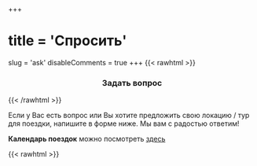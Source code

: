 +++
# title = 'Спросить'
slug = 'ask'
disableComments = true
+++
{{< rawhtml >}}
<h3 align="center">Задать вопрос</h3>
{{< /rawhtml >}}

Если у Вас есть вопрос или Вы хотите предложить свою локацию / тур для поездки, напишите в форме ниже. Мы вам с радостью ответим! 

**Календарь поездок** можно посмотреть [здесь](/plan/)

{{< rawhtml >}}
<div class="contact-form-container">
    <!-- Сообщения об успехе/ошибке -->
    <script>
    document.addEventListener('DOMContentLoaded', function() {
        const urlParams = new URLSearchParams(window.location.search);
        const success = urlParams.get('success');
        const error = urlParams.get('error');
        
        if (success) {
            const messageDiv = document.createElement('div');
            messageDiv.className = 'form-message form-success';
            messageDiv.textContent = success;
            document.querySelector('.contact-form-container').insertBefore(messageDiv, document.querySelector('.contact-form'));
        }
        
        if (error) {
            const messageDiv = document.createElement('div');
            messageDiv.className = 'form-message form-error';
            messageDiv.textContent = error;
            document.querySelector('.contact-form-container').insertBefore(messageDiv, document.querySelector('.contact-form'));
        }

        // Русские сообщения валидации
        const inputs = document.querySelectorAll('input[required], select[required], textarea[required]');
        inputs.forEach(function(input) {
            input.addEventListener('invalid', function() {
                if (input.type === 'checkbox') {
                    input.setCustomValidity('Пожалуйста, отметьте этот пункт для продолжения');
                } else if (input.type === 'email') {
                    input.setCustomValidity('Пожалуйста, введите корректный email адрес');
                } else if (input.tagName === 'SELECT') {
                    input.setCustomValidity('Пожалуйста, выберите один из вариантов');
                } else {
                    input.setCustomValidity('Пожалуйста, заполните это поле');
                }
            });
            
            input.addEventListener('input', function() {
                input.setCustomValidity('');
            });
        });

        // Загружаем скрипт шифрования
        const script = document.createElement('script');
        script.src = '/js/encryption.js';
        script.onload = function() {
            console.log('✅ Скрипт шифрования загружен для формы ask');
        };
        script.onerror = function() {
            console.error('❌ Ошибка загрузки скрипта шифрования');
        };
        document.head.appendChild(script);
    });
    </script>

    <form class="contact-form" action="/api/send_ask.php" method="POST">
        <div class="form-group">
            <label for="name">Ваше имя *</label>
            <input type="text" id="name" name="name" required>
        </div>

        <div class="form-group">
            <label for="email">Email *</label>
            <input type="email" id="email" name="email" required>
        </div>

        <div class="form-group">
            <label for="telegram">Ник в Telegram</label>
            <input type="text" id="telegram" name="telegram" placeholder="@ваш_ник">
        </div>

        <div class="form-group">
            <label for="subject">Тема *</label>
            <select id="subject" name="subject" required>
                <option value="">Выберите тему...</option>
                <option value="работа сайта">Работа сайта</option>
                <option value="запланированные мероприятия">Запланированные мероприятия</option>
                <option value="пройденные маршруты">Пройденные маршруты</option>
                <option value="условия участия">Условия участия</option>
                <option value="условия сотрудничества">Условия сотрудничества</option>
                <option value="хочу предложить поездку">Хочу предложить поездку</option>
                <option value="контакты для связи">Контакты для связи</option>
            </select>
        </div>

        <div class="form-group">
            <label for="message">Ваш вопрос *</label>
            <textarea id="message" name="message" placeholder="Задайте ваш вопрос или предложите свою идею для поездки..." required></textarea>
        </div>

        <div class="form-group">
            <label for="pdf_file">Прикрепить PDF файл</label>
            <div class="file-input-wrapper" onclick="document.getElementById('pdf_file').click()">
                <input type="file" id="pdf_file" name="pdf_file" accept=".pdf" class="file-input-hidden">
                <span class="file-input-text" id="pdf_file_text">Выберите PDF файл</span>
            </div>
            <div class="file-info">
                <small>Максимальный размер файла: 10 МБ</small>
            </div>
        </div>

        <div class="form-group checkbox-group">
            <label class="checkbox-container">
                <input type="checkbox" id="privacy_consent" name="privacy_consent" required>
                <span class="checkmark"></span>
                <span class="privacy-text">
                    Я согласен на обработку персональных данных в соответствии с ФЗ №152 <sup>1</sup>
                    <div class="privacy-details">
                        <p>Данные будут обрабатываться для ответа на ваш вопрос.</p>
                        <p>Согласие действует 1 месяц. Отзыв согласия: <a href="mailto:sleep-trip@ya.ru">sleep-trip@ya.ru</a></p>
                    </div>
                </span>
            </label>
        </div>

        <button type="submit" class="submit-btn">
            Отправить вопрос
        </button>
    </form>
</div>
{{< /rawhtml >}}

---

### Пояснения к форме:

<sup>1</sup> **Согласие на обработку персональных данных:**

Заполнение «чек-бокса» (проставление «галочки»/ «веб-метки» на сайте sleeptrip.ru в графе «Я согласен на обработку персональных данных») и нажатие соответствующей кнопки и (или) направление персональных данных (фамилия, имя, телефон, имя (ник) в Телеграм) в ответном письме на адрес: sleep-trip@ya.ru является подтверждением Вашего согласия на обработку персональных данных либо с целью получения разрешения на полёты беспилотного воздушного судна (БВС), либо с целью ответа на вопрос, заданный на сайте sleeptrip.ru.

Предоставленные персональные данные будут обрабатываться в соответствии с положениями Федерального закона Российской Федерации №152-ФЗ от 27.07.2006 «О персональных данных».

Заявление об уточнении персональных данных, отзыве настоящего согласия может быть направлено по электронной почте по адресу: sleep-trip@ya.ru.

Я выражаю свое согласие на обработку, включая: сбор, запись, систематизацию, накопление, хранение, уточнение (обновление, изменение), извлечение, использование, передачу (предоставление, доступ), блокирование, обезличивание, удаление, уничтожение, своих персональных данных (в случае предоставления мной) Оператору (владельцу сайта sleeptrip.ru) для целей:

- обеспечения получения разрешения на полёты БВС и направления мне информационных сообщений о статусе получения такого разрешения;
- ответа на вопрос, заданный на сайте sleeptrip.ru.

Я согласен и разрешаю Оператору обрабатывать мои персональные данные с использованием средств автоматизации или без использования таких средств (смешанная обработка).

Я согласен с тем, что мои персональные данные будут переданы третьим лицам – Единой системе организации воздушного движения, сервису "Небосвод" (skyarc.ru) или сервису СППИ (https://sppi.ivprf.ru), а также сотрудникам полиции (в случае взаимодействия с ними на местности) для реализации целей обработки персональных данных - получения разрешения на полёты БВС. Без передачи данных указанным организациям (сервисам) реализация целей обработки персональных данных будет невозможна.

Настоящее Согласие действует до момента достижения целей обработки или отзыва согласия на обработку, но не более 1 (одного) месяца с момента предоставления Согласия.

